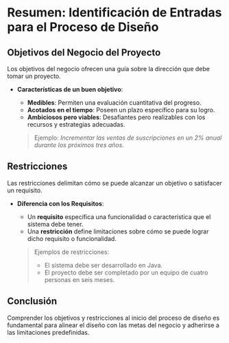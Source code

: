 # Resumen: Identificación de Entradas para el Proceso de Diseño

## **Objetivos del Negocio del Proyecto**

Los objetivos del negocio ofrecen una guía sobre la dirección que debe tomar un proyecto.

- **Características de un buen objetivo**:

  - **Medibles**: Permiten una evaluación cuantitativa del progreso.
  - **Acotados en el tiempo**: Poseen un plazo específico para su logro.
  - **Ambiciosos pero viables**: Desafiantes pero realizables con los recursos y estrategias adecuadas.

  > Ejemplo: _Incrementar las ventas de suscripciones en un 2% anual durante los próximos tres años._

## **Restricciones**

Las restricciones delimitan cómo se puede alcanzar un objetivo o satisfacer un requisito.

- **Diferencia con los Requisitos**:

  - Un **requisito** especifica una funcionalidad o característica que el sistema debe tener.
  - Una **restricción** define limitaciones sobre cómo se puede lograr dicho requisito o funcionalidad.

  > Ejemplos de restricciones:
  >
  > - El sistema debe ser desarrollado en Java.
  > - El proyecto debe ser completado por un equipo de cuatro personas en seis meses.

## **Conclusión**

Comprender los objetivos y restricciones al inicio del proceso de diseño es fundamental para alinear el diseño con las metas del negocio y adherirse a las limitaciones predefinidas.
